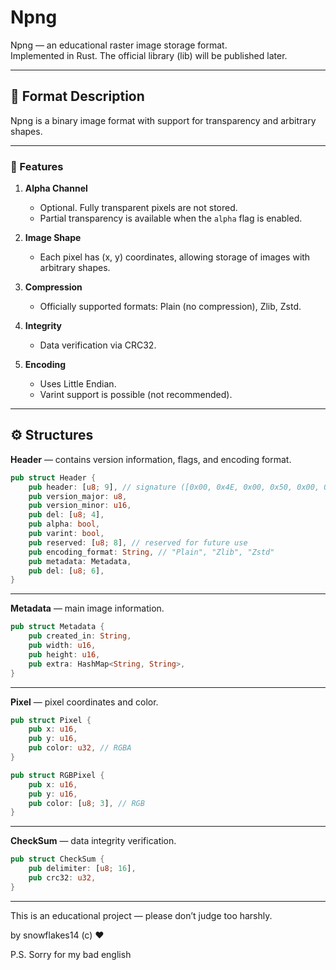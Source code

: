 # Npng

Npng — an educational raster image storage format.  
Implemented in Rust. The official library (lib) will be published later.

------------------------------------------------------------

## 📘 Format Description

Npng is a binary image format with support for transparency and arbitrary shapes.

------------------------------------------------------------

### 🔹 Features

1. **Alpha Channel**
    - Optional. Fully transparent pixels are not stored.
    - Partial transparency is available when the `alpha` flag is enabled.

2. **Image Shape**
    - Each pixel has (x, y) coordinates, allowing storage of images with arbitrary shapes.

3. **Compression**
    - Officially supported formats: Plain (no compression), Zlib, Zstd.

4. **Integrity**
    - Data verification via CRC32.

5. **Encoding**
    - Uses Little Endian.
    - Varint support is possible (not recommended).

------------------------------------------------------------

## ⚙️ Structures

**Header** — contains version information, flags, and encoding format.

```rust
pub struct Header {
    pub header: [u8; 9], // signature ([0x00, 0x4E, 0x00, 0x50, 0x00, 0x4E, 0x00, 0x47, 0x00])
    pub version_major: u8,
    pub version_minor: u16,
    pub del: [u8; 4],
    pub alpha: bool,
    pub varint: bool,
    pub reserved: [u8; 8], // reserved for future use
    pub encoding_format: String, // "Plain", "Zlib", "Zstd"
    pub metadata: Metadata,
    pub del: [u8; 6],
}
```

------------------------------------------------------------

**Metadata** — main image information.

```rust
pub struct Metadata {
    pub created_in: String,
    pub width: u16,
    pub height: u16,
    pub extra: HashMap<String, String>,
}
```

------------------------------------------------------------

**Pixel** — pixel coordinates and color.

```rust
pub struct Pixel {
    pub x: u16,
    pub y: u16,
    pub color: u32, // RGBA
}
```

```rust
pub struct RGBPixel {
    pub x: u16,
    pub y: u16,
    pub color: [u8; 3], // RGB
}
```

-------------------------------------------------------------

**CheckSum** — data integrity verification.

```rust
pub struct CheckSum {
    pub delimiter: [u8; 16],
    pub crc32: u32,
}
```

------------------------------------------------------------

This is an educational project — please don’t judge too harshly.

by snowflakes14 (c) ♥



P.S. Sorry for my bad english

